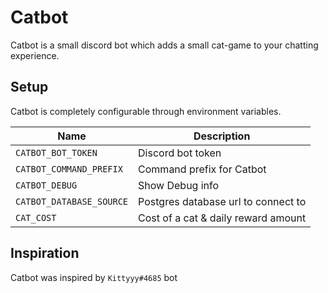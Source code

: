 # Catbot

Catbot is a small discord bot which adds a small cat-game to your chatting experience.

## Setup

Catbot is completely configurable through environment variables.

Name | Description
--- | ---
`CATBOT_BOT_TOKEN` | Discord bot token
`CATBOT_COMMAND_PREFIX` | Command prefix for Catbot
`CATBOT_DEBUG` | Show Debug info
`CATBOT_DATABASE_SOURCE` | Postgres database url to connect to
`CAT_COST` | Cost of a cat & daily reward amount

## Inspiration

Catbot was inspired by `Kittyyy#4685` bot